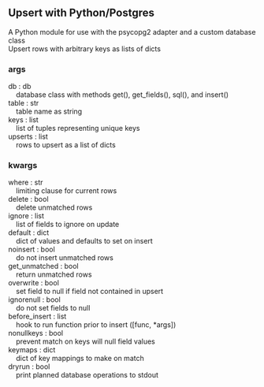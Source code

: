 ## Upsert with Python/Postgres  

A Python module for use with the psycopg2 adapter and a custom database class  
Upsert rows with arbitrary keys as lists of dicts  

### args  

db : db  
  &nbsp;&nbsp;&nbsp;&nbsp;database class with methods get(), get_fields(), sql(), and insert()  
table : str  
  &nbsp;&nbsp;&nbsp;&nbsp;table name as string  
keys : list  
  &nbsp;&nbsp;&nbsp;&nbsp;list of tuples representing unique keys  
upserts : list  
  &nbsp;&nbsp;&nbsp;&nbsp;rows to upsert as a list of dicts  

### kwargs  

where : str  
  &nbsp;&nbsp;&nbsp;&nbsp;limiting clause for current rows  
delete : bool  
  &nbsp;&nbsp;&nbsp;&nbsp;delete unmatched rows  
ignore : list  
  &nbsp;&nbsp;&nbsp;&nbsp;list of fields to ignore on update  
default : dict  
  &nbsp;&nbsp;&nbsp;&nbsp;dict of values and defaults to set on insert  
noinsert : bool  
  &nbsp;&nbsp;&nbsp;&nbsp;do not insert unmatched rows  
get_unmatched : bool  
  &nbsp;&nbsp;&nbsp;&nbsp;return unmatched rows  
overwrite : bool  
  &nbsp;&nbsp;&nbsp;&nbsp;set field to null if field not contained in upsert  
ignorenull : bool  
  &nbsp;&nbsp;&nbsp;&nbsp;do not set fields to null  
before_insert : list  
  &nbsp;&nbsp;&nbsp;&nbsp;hook to run function prior to insert ([func, \*args])  
nonullkeys : bool  
  &nbsp;&nbsp;&nbsp;&nbsp;prevent match on keys will null field values  
keymaps : dict  
  &nbsp;&nbsp;&nbsp;&nbsp;dict of key mappings to make on match  
dryrun : bool  
  &nbsp;&nbsp;&nbsp;&nbsp;print planned database operations to stdout  

